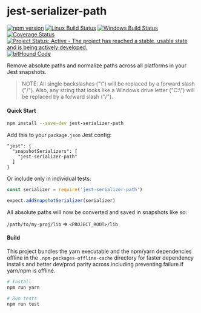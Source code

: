 # jest-serializer-path

[![npm version](https://badge.fury.io/js/jest-serializer-path.svg)](https://badge.fury.io/js/jest-serializer-path)
[![Linux Build Status](https://img.shields.io/circleci/project/github/tribou/jest-serializer-path/master.svg?label=linux%20build)](https://circleci.com/gh/tribou/jest-serializer-path/tree/master)
[![Windows Build Status](https://img.shields.io/appveyor/ci/tribou/jest-serializer-path/master.svg?label=windows%20build)](https://ci.appveyor.com/project/tribou/jest-serializer-path/branch/master)
[![Coverage Status](https://coveralls.io/repos/github/tribou/jest-serializer-path/badge.svg?branch=master)](https://coveralls.io/github/tribou/jest-serializer-path?branch=master)
[![Project Status: Active - The project has reached a stable, usable state and is being actively developed.](http://www.repostatus.org/badges/latest/active.svg)](http://www.repostatus.org/#active)
[![bitHound Code](https://www.bithound.io/github/tribou/jest-serializer-path/badges/code.svg)](https://www.bithound.io/github/tribou/jest-serializer-path)

Remove absolute paths and normalize paths across all platforms in your Jest snapshots.

> NOTE: All single backslashes ("\\") will be replaced by a forward slash ("/").
 Also, any string that looks like a Windows drive letter ("C:\\") will be replaced by a forward slash ("/").

#### Quick Start

```bash
npm install --save-dev jest-serializer-path
```

Add this to your `package.json` Jest config:

```
"jest": {
  "snapshotSerializers": [
    "jest-serializer-path"
  ]
}
```

Or include only in individual tests:

```js
const serializer = require('jest-serializer-path')

expect.addSnapshotSerializer(serializer)
```

All absolute paths will now be converted and saved in snapshots like so:

`/path/to/my-proj/lib` => `<PROJECT_ROOT>/lib`

#### Build

This project bundles the yarn executable and the npm/yarn dependencies offline
in the `.npm-packages-offline-cache` directory for faster dependency installs
and better dev/prod parity across including preventing failure if yarn/npm is
offline.

```sh
# Install
npm run yarn

# Run tests
npm run test
```
